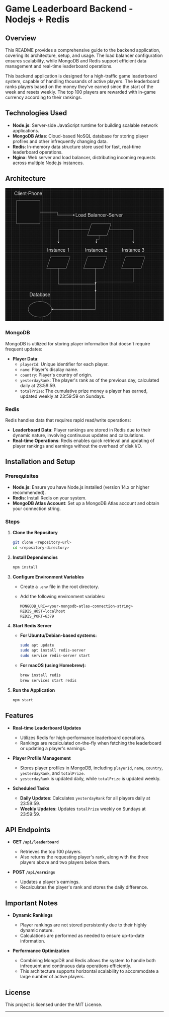 # Game Leaderboard Backend - Nodejs + Redis

## Overview

This README provides a comprehensive guide to the backend application, covering its architecture, setup, and usage. The load balancer configuration ensures scalability, while MongoDB and Redis support efficient data management and real-time leaderboard operations.

This backend application is designed for a high-traffic game leaderboard system, capable of handling thousands of active players. The leaderboard ranks players based on the money they've earned since the start of the week and resets weekly. The top 100 players are rewarded with in-game currency according to their rankings.


## Technologies Used

- **Node.js**: Server-side JavaScript runtime for building scalable network applications.
- **MongoDB Atlas**: Cloud-based NoSQL database for storing player profiles and other infrequently changing data.
- **Redis**: In-memory data structure store used for fast, real-time leaderboard operations.
- **Nginx**: Web server and load balancer, distributing incoming requests across multiple Node.js instances.

## Architecture

![App Architecture](./assets/architecture.jpeg)


### MongoDB

MongoDB is utilized for storing player information that doesn't require frequent updates:

- **Player Data**:
  - `playerId`: Unique identifier for each player.
  - `name`: Player's display name.
  - `country`: Player's country of origin.
  - `yesterdayRank`: The player's rank as of the previous day, calculated daily at 23:59:59.
  - `totalPrize`: The cumulative prize money a player has earned, updated weekly at 23:59:59 on Sundays.

### Redis

Redis handles data that requires rapid read/write operations:

- **Leaderboard Data**: Player rankings are stored in Redis due to their dynamic nature, involving continuous updates and calculations.
- **Real-time Operations**: Redis enables quick retrieval and updating of player rankings and earnings without the overhead of disk I/O.

## Installation and Setup

### Prerequisites

- **Node.js**: Ensure you have Node.js installed (version 14.x or higher recommended).
- **Redis**: Install Redis on your system.
- **MongoDB Atlas Account**: Set up a MongoDB Atlas account and obtain your connection string.

### Steps

1. **Clone the Repository**

   ```bash
   git clone <repository-url>
   cd <repository-directory>
   ```

2. **Install Dependencies**

   ```bash
   npm install
   ```

3. **Configure Environment Variables**

   - Create a `.env` file in the root directory.
   - Add the following environment variables:

     ```env
     MONGODB_URI=<your-mongodb-atlas-connection-string>
     REDIS_HOST=localhost
     REDIS_PORT=6379
     ```

4. **Start Redis Server**

   - **For Ubuntu/Debian-based systems:**

     ```bash
     sudo apt update
     sudo apt install redis-server
     sudo service redis-server start
     ```

   - **For macOS (using Homebrew):**

     ```bash
     brew install redis
     brew services start redis
     ```

5. **Run the Application**

   ```bash
   npm start
   ```

## Features

- **Real-time Leaderboard Updates**

  - Utilizes Redis for high-performance leaderboard operations.
  - Rankings are recalculated on-the-fly when fetching the leaderboard or updating a player's earnings.

- **Player Profile Management**

  - Stores player profiles in MongoDB, including `playerId`, `name`, `country`, `yesterdayRank`, and `totalPrize`.
  - `yesterdayRank` is updated daily, while `totalPrize` is updated weekly.

- **Scheduled Tasks**

  - **Daily Updates**: Calculates `yesterdayRank` for all players daily at 23:59:59.
  - **Weekly Updates**: Updates `totalPrize` weekly on Sundays at 23:59:59.

## API Endpoints

- **GET `/api/leaderboard`**

  - Retrieves the top 100 players.
  - Also returns the requesting player's rank, along with the three players above and two players below them.

- **POST `/api/earnings`**

  - Updates a player's earnings.
  - Recalculates the player's rank and stores the daily difference.

## Important Notes

- **Dynamic Rankings**

  - Player rankings are not stored persistently due to their highly dynamic nature.
  - Calculations are performed as needed to ensure up-to-date information.

- **Performance Optimization**

  - Combining MongoDB and Redis allows the system to handle both infrequent and continuous data operations efficiently.
  - This architecture supports horizontal scalability to accommodate a large number of active players.

## License

This project is licensed under the MIT License.

---

